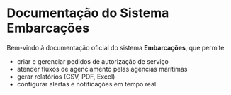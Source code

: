 <!-- docs/index.md -->

# Documentação do Sistema Embarcações

Bem-vindo à documentação oficial do sistema **Embarcações**, que permite  
- criar e gerenciar pedidos de autorização de serviço  
- atender fluxos de agenciamento pelas agências marítimas  
- gerar relatórios (CSV, PDF, Excel)  
- configurar alertas e notificações em tempo real  
